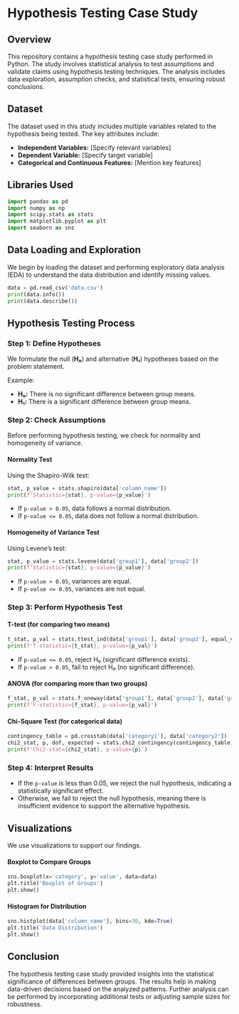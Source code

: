 # Hypothesis Testing Case Study

## Overview
This repository contains a hypothesis testing case study performed in Python. The study involves statistical analysis to test assumptions and validate claims using hypothesis testing techniques. The analysis includes data exploration, assumption checks, and statistical tests, ensuring robust conclusions.

## Dataset
The dataset used in this study includes multiple variables related to the hypothesis being tested. The key attributes include:
- **Independent Variables:** [Specify relevant variables]
- **Dependent Variable:** [Specify target variable]
- **Categorical and Continuous Features:** [Mention key features]

## Libraries Used
```python
import pandas as pd
import numpy as np
import scipy.stats as stats
import matplotlib.pyplot as plt
import seaborn as sns
```

## Data Loading and Exploration
We begin by loading the dataset and performing exploratory data analysis (EDA) to understand the data distribution and identify missing values.

```python
data = pd.read_csv('data.csv')
print(data.info())
print(data.describe())
```

## Hypothesis Testing Process
### Step 1: Define Hypotheses
We formulate the null (**H₀**) and alternative (**H₁**) hypotheses based on the problem statement.

Example:
- **H₀:** There is no significant difference between group means.
- **H₁:** There is a significant difference between group means.

### Step 2: Check Assumptions
Before performing hypothesis testing, we check for normality and homogeneity of variance.

#### Normality Test
Using the Shapiro-Wilk test:
```python
stat, p_value = stats.shapiro(data['column_name'])
print(f'Statistic={stat}, p-value={p_value}')
```
- If `p-value > 0.05`, data follows a normal distribution.
- If `p-value <= 0.05`, data does not follow a normal distribution.

#### Homogeneity of Variance Test
Using Levene’s test:
```python
stat, p_value = stats.levene(data['group1'], data['group2'])
print(f'Statistic={stat}, p-value={p_value}')
```
- If `p-value > 0.05`, variances are equal.
- If `p-value <= 0.05`, variances are not equal.

### Step 3: Perform Hypothesis Test
#### T-test (for comparing two means)
```python
t_stat, p_val = stats.ttest_ind(data['group1'], data['group2'], equal_var=True)
print(f'T-statistic={t_stat}, p-value={p_val}')
```
- If `p-value <= 0.05`, reject H₀ (significant difference exists).
- If `p-value > 0.05`, fail to reject H₀ (no significant difference).

#### ANOVA (for comparing more than two groups)
```python
f_stat, p_val = stats.f_oneway(data['group1'], data['group2'], data['group3'])
print(f'F-statistic={f_stat}, p-value={p_val}')
```

#### Chi-Square Test (for categorical data)
```python
contingency_table = pd.crosstab(data['category1'], data['category2'])
chi2_stat, p, dof, expected = stats.chi2_contingency(contingency_table)
print(f'Chi2-stat={chi2_stat}, p-value={p}')
```

### Step 4: Interpret Results
- If the `p-value` is less than 0.05, we reject the null hypothesis, indicating a statistically significant effect.
- Otherwise, we fail to reject the null hypothesis, meaning there is insufficient evidence to support the alternative hypothesis.

## Visualizations
We use visualizations to support our findings.

#### Boxplot to Compare Groups
```python
sns.boxplot(x='category', y='value', data=data)
plt.title('Boxplot of Groups')
plt.show()
```

#### Histogram for Distribution
```python
sns.histplot(data['column_name'], bins=30, kde=True)
plt.title('Data Distribution')
plt.show()
```

## Conclusion
The hypothesis testing case study provided insights into the statistical significance of differences between groups. The results help in making data-driven decisions based on the analyzed patterns. Further analysis can be performed by incorporating additional tests or adjusting sample sizes for robustness.


